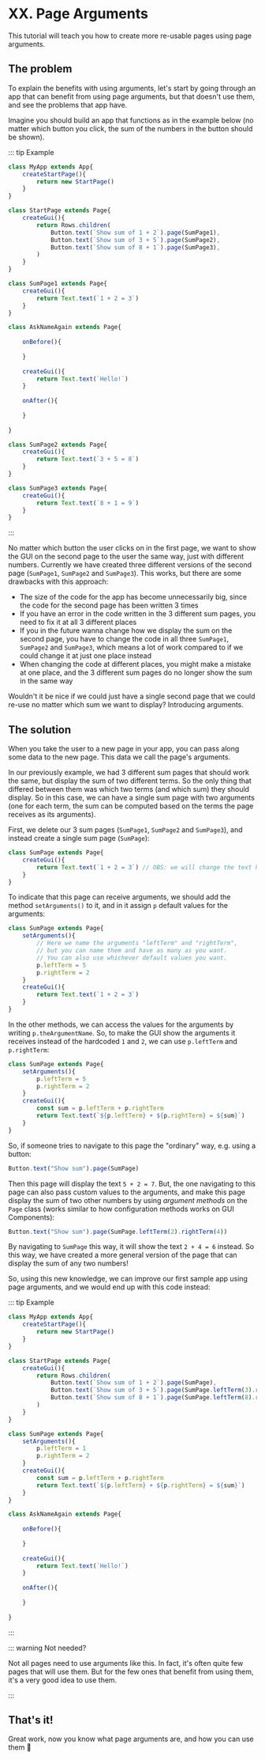<script>
	import ViewApp from '$lib/ViewApp.svelte'
</script>

# XX. Page Arguments
This tutorial will teach you how to create more re-usable pages using page arguments.



## The problem
To explain the benefits with using arguments, let's start by going through an app that can benefit from using page arguments, but that doesn't use them, and see the problems that app have.

Imagine you should build an app that functions as in the example below (no matter which button you click, the sum of the numbers in the button should be shown).

::: tip Example

```js baga-show-editor-code
class MyApp extends App{
	createStartPage(){
		return new StartPage()
	}
}

class StartPage extends Page{
	createGui(){
		return Rows.children(
			Button.text(`Show sum of 1 + 2`).page(SumPage1),
			Button.text(`Show sum of 3 + 5`).page(SumPage2),
			Button.text(`Show sum of 8 + 1`).page(SumPage3),
		)
	}
}

class SumPage1 extends Page{
	createGui(){
		return Text.text(`1 + 2 = 3`)
	}
}

class AskNameAgain extends Page{
	
	onBefore(){
		
	}
	
	createGui(){
		return Text.text(`Hello!`)
	}
	
	onAfter(){
		
	}
	
}

class SumPage2 extends Page{
	createGui(){
		return Text.text(`3 + 5 = 8`)
	}
}

class SumPage3 extends Page{
	createGui(){
		return Text.text(`8 + 1 = 9`)
	}
}
```

:::

No matter which button the user clicks on in the first page, we want to show the GUI on the second page to the user the same way, just with different numbers. Currently we have created three different versions of the second page (`SumPage1`, `SumPage2` and `SumPage3`). This works, but there are some drawbacks with this approach:

* The size of the code for the app has become unnecessarily big, since the code for the second page has been written 3 times
* If you have an error in the code written in the 3 different sum pages, you need to fix it at all 3 different places
* If you in the future wanna change how we display the sum on the second page, you have to change the code in all three `SumPage1`, `SumPage2` and `SumPage3`, which means a lot of work compared to if we could change it at just one place instead
* When changing the code at different places, you might make a mistake at one place, and the 3 different sum pages do no longer show the sum in the same way

Wouldn't it be nice if we could just have a single second page that we could re-use no matter which sum we want to display? Introducing arguments.



## The solution
When you take the user to a new page in your app, you can pass along some data to the new page. This data we call the page's arguments.

In our previously example, we had 3 different sum pages that should work the same, but display the sum of two different terms. So the only thing that differed between them was which two terms (and which sum) they should display. So in this case, we can have a single sum page with two arguments (one for each term, the sum can be computed based on the terms the page receives as its arguments).

First, we delete our 3 sum pages (`SumPage1`, `SumPage2` and `SumPage3`), and instead create a single sum page (`SumPage`):

```js
class SumPage extends Page{
	createGui(){
		return Text.text(`1 + 2 = 3`) // OBS: we will change the text here later.
	}
}
```

To indicate that this page can receive arguments, we should add the method `setArguments()` to it, and in it assign `p` default values for the arguments:

```js
class SumPage extends Page{
	setArguments(){
		// Here we name the arguments "leftTerm" and "rightTerm",
		// but you can name them and have as many as you want.
		// You can also use whichever default values you want.
		p.leftTerm = 5
		p.rightTerm = 2
	}
	createGui(){
		return Text.text(`1 + 2 = 3`)
	}
}
```

In the other methods, we can access the values for the arguments by writing `p.theArgumentName`. So, to make the GUI show the arguments it receives instead of the hardcoded `1` and `2`, we can use `p.leftTerm` and `p.rightTerm`:

```js
class SumPage extends Page{
	setArguments(){
		p.leftTerm = 5
		p.rightTerm = 2
	}
	createGui(){
		const sum = p.leftTerm + p.rightTerm
		return Text.text(`${p.leftTerm} + ${p.rightTerm} = ${sum}`)
	}
}
```

So, if someone tries to navigate to this page the "ordinary" way, e.g. using a button:

```js
Button.text("Show sum").page(SumPage)
```

Then this page will display the text `5 + 2 = 7`. But, the one navigating to this page can also pass custom values to the arguments, and make this page display the sum of two other numbers by using *argument methods* on the `Page` class (works similar to how configuration methods works on GUI Components):

```js
Button.text("Show sum").page(SumPage.leftTerm(2).rightTerm(4))
```

By navigating to `SumPage` this way, it will show the text `2 + 4 = 6` instead. So this way, we have created a more general version of the page that can display the sum of any two numbers!

So, using this new knowledge, we can improve our first sample app using page arguments, and we would end up with this code instead:

::: tip Example

```js baga-show-editor-code
class MyApp extends App{
	createStartPage(){
		return new StartPage()
	}
}

class StartPage extends Page{
	createGui(){
		return Rows.children(
			Button.text(`Show sum of 1 + 2`).page(SumPage),
			Button.text(`Show sum of 3 + 5`).page(SumPage.leftTerm(3).rightTerm(5)),
			Button.text(`Show sum of 8 + 1`).page(SumPage.leftTerm(8).rightTerm(1)),
		)
	}
}

class SumPage extends Page{
	setArguments(){
		p.leftTerm = 1
		p.rightTerm = 2
	}
	createGui(){
		const sum = p.leftTerm + p.rightTerm
		return Text.text(`${p.leftTerm} + ${p.rightTerm} = ${sum}`)
	}
}

class AskNameAgain extends Page{
	
	onBefore(){
		
	}
	
	createGui(){
		return Text.text(`Hello!`)
	}
	
	onAfter(){
		
	}
	
}
```

:::

::: warning Not needed?

Not all pages need to use arguments like this. In fact, it's often quite few pages that will use them. But for the few ones that benefit from using them, it's a very good idea to use them.

:::


## That's it!
Great work, now you know what page arguments are, and how you can use them 🥳 